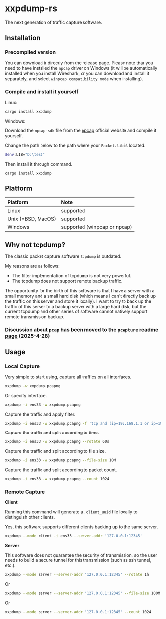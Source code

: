 # xxpdump-rs

The next generation of traffic capture software.

## Installation

### Precompiled version

You can download it directly from the release page. Please note that you need to have installed the `npcap` driver on Windows (it will be automatically installed when you install Wireshark, or you can download and install it separately, and select `winpcap compatibility mode` when installing).

### Compile and install it yourself

Linux:

```bash
cargo install xxpdump
```

Windows:

Download the `npcap-sdk` file from the [npcap](https://npcap.com/) official website and compile it yourself.

Change the path below to the path where your `Packet.lib` is located.

```bash
$env:LIB="D:\test"
```

Then install it through command.

```bash
cargo install xxpdump
```

## Platform

| Platform           | Note                         |
| :----------------- | :--------------------------- |
| Linux              | supported                    |
| Unix (*BSD, MacOS) | supported                    |
| Windows            | supported (winpcap or npcap) |

## Why not tcpdump?

The classic packet capture software `tcpdump` is outdated.

My reasons are as follows:

* The filter implementation of tcpdump is not very powerful.
* The tcpdump does not support remote backup traffic.

The opportunity for the birth of this software is that I have a server with a small memory and a small hard disk (which means I can't directly back up the traffic on this server and store it locally). I want to try to back up the traffic of this server to a backup server with a large hard disk, but the current tcpdump and other series of software cannot natively support remote transmission backup.

### Discussion about `pcap` has been moved to the `pcapture` [readme page](https://github.com/rikonaka/pcapture-rs) (2025-4-28)

## Usage

### Local Capture

Very simple to start using, capture all traffics on all interfaces.

```bash
xxpdump -w xxpdump.pcapng
```

Or specify interface.

```bash
xxpdump -i ens33 -w xxpdump.pcapng
```

Capture the traffic and apply filter.

```bash
xxpdump -i ens33 -w xxpdump.pcapng -f 'tcp and (ip=192.168.1.1 or ip=192.168.1.2) and dstport=80'
```

Capture the traffic and split according to time.

```bash
xxpdump -i ens33 -w xxpdump.pcapng --rotate 60s
```

Capture the traffic and split according to file size.

```bash
xxpdump -i ens33 -w xxpdump.pcapng --file-size 10M
```

Capture the traffic and split according to packet count.

```bash
xxpdump -i ens33 -w xxpdump.pcapng --count 1024
```

### Remote Capture

**Client**

Running this command will generate a `.client_uuid` file locally to distinguish other clients.

Yes, this software supports different clients backing up to the same server.

```bash
xxpdump --mode client -i ens33 --server-addr '127.0.0.1:12345'
```

**Server**

This software does not guarantee the security of transmission, so the user needs to build a secure tunnel for this transmission (such as ssh tunnel, etc.).

```bash
xxpdump --mode server --server-addr '127.0.0.1:12345' --rotate 1h
```

Or

```bash
xxpdump --mode server --server-addr '127.0.0.1:12345' --file-size 100M
```

Or

```bash
xxpdump --mode server --server-addr '127.0.0.1:12345' --count 1024
```